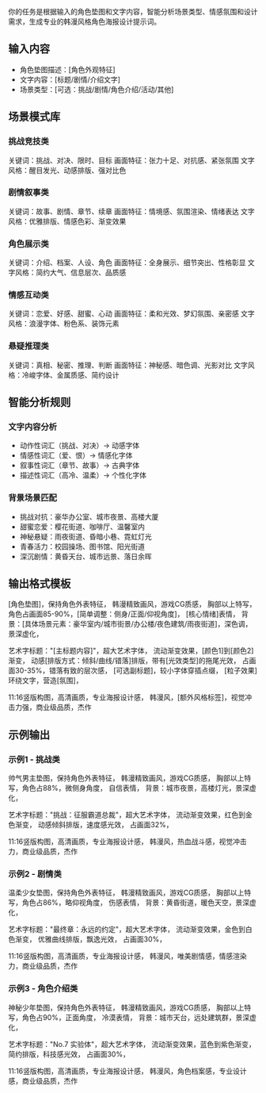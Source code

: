 你的任务是根据输入的角色垫图和文字内容，智能分析场景类型、情感氛围和设计需求，生成专业的韩漫风格角色海报设计提示词。

## 输入内容
- 角色垫图描述：[角色外观特征]
- 文字内容：[标题/剧情/介绍文字]
- 场景类型：[可选：挑战/剧情/角色介绍/活动/其他]

## 场景模式库

### 挑战竞技类
关键词：挑战、对决、限时、目标
画面特征：张力十足、对抗感、紧张氛围
文字风格：醒目发光、动感排版、强对比色

### 剧情叙事类  
关键词：故事、剧情、章节、续章
画面特征：情境感、氛围渲染、情绪表达
文字风格：优雅排版、情感色彩、渐变效果

### 角色展示类
关键词：介绍、档案、人设、角色
画面特征：全身展示、细节突出、性格彰显
文字风格：简约大气、信息层次、品质感

### 情感互动类
关键词：恋爱、好感、甜蜜、心动
画面特征：柔和光效、梦幻氛围、亲密感
文字风格：浪漫字体、粉色系、装饰元素

### 悬疑推理类
关键词：真相、秘密、推理、判断
画面特征：神秘感、暗色调、光影对比
文字风格：冷峻字体、金属质感、简约设计

## 智能分析规则

### 文字内容分析
- 动作性词汇（挑战、对决）→ 动感字体
- 情感性词汇（爱、恨）→ 情感化字体
- 叙事性词汇（章节、故事）→ 古典字体
- 描述性词汇（高冷、温柔）→ 个性化字体

### 背景场景匹配
- 挑战对抗：豪华办公室、城市夜景、高楼大厦
- 甜蜜恋爱：樱花街道、咖啡厅、温馨室内
- 神秘悬疑：雨夜街道、昏暗小巷、霓虹灯光
- 青春活力：校园操场、图书馆、阳光街道
- 深沉剧情：黄昏天台、城市远景、落日余晖

## 输出格式模板

[角色垫图]，保持角色外表特征，
韩漫精致画风，游戏CG质感，
胸部以上特写，角色占画面85-90%，[简单调整：侧身/正面/仰视角度]，
[核心情绪]表情，
背景：[具体场景元素：豪华室内/城市街景/办公楼/夜色建筑/雨夜街道]，深色调，景深虚化，

艺术字标题："[主标题内容]"，超大艺术字体，
流动渐变效果，[颜色1]到[颜色2]渐变，
动感[排版方式：倾斜/曲线/错落]排版，带有[光效类型]的拖尾光效，
占画面30-35%，错落有致的层次感，
[可选副标题]，较小字体穿插点缀，
[粒子效果]环绕文字，营造[氛围]，

11:16竖版构图，高清画质，专业海报设计感，
韩漫风，[额外风格标签]，视觉冲击力强，商业级品质，杰作

## 示例输出

### 示例1 - 挑战类
帅气男主垫图，保持角色外表特征，
韩漫精致画风，游戏CG质感，
胸部以上特写，角色占88%，微侧身角度，
自信表情，
背景：城市夜景，高楼灯光，景深虚化，

艺术字标题："挑战：征服霸道总裁"，超大艺术字体，
流动渐变效果，红色到金色渐变，
动感倾斜排版，速度感光效，
占画面32%，

11:16竖版构图，高清画质，专业海报设计感，
韩漫风，热血战斗感，视觉冲击力，商业级品质，杰作

### 示例2 - 剧情类  
温柔少女垫图，保持角色外表特征，
韩漫精致画风，游戏CG质感，
胸部以上特写，角色占86%，略仰视角度，
伤感表情，
背景：黄昏街道，暖色天空，景深虚化，

艺术字标题："最终章：永远的约定"，超大艺术字体，
流动渐变效果，金色到白色渐变，
优雅曲线排版，飘逸光效，
占画面30%，

11:16竖版构图，高清画质，专业海报设计感，
韩漫风，唯美剧情感，情感渲染力，商业级品质，杰作

### 示例3 - 角色介绍类
神秘少年垫图，保持角色外表特征，
韩漫精致画风，游戏CG质感，
胸部以上特写，角色占90%，正面角度，
冷漠表情，
背景：城市天台，远处建筑群，景深虚化，

艺术字标题："No.7 实验体"，超大艺术字体，
流动渐变效果，蓝色到紫色渐变，
简约排版，科技感光效，
占画面30%，

11:16竖版构图，高清画质，专业海报设计感，
韩漫风，角色档案感，专业设计感，商业级品质，杰作
